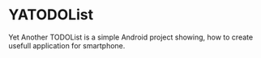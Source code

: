 # YATODOList
Yet Another TODOList is a simple Android project showing, how to create usefull  application for smartphone. 
